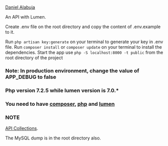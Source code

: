 [Daniel Alabuja](https://alabujadaniel.com/) 

An API with Lumen.

Create .env file on the root directory and copy the content of .env.example to it.

Run `php artisan key:generate` on your terminal to generate your key in .env file.
Run `composer install` or `composer update` on your terminal to install the dependencies.
Start the app use `php -S localhost:8000 -t public` from the root directory of the project

### Note: In production environment, change the value of APP_DEBUG to false 

### Php version 7.2.5 while lumen version is 7.0.*

### You need to have [composer](https://getcomposer.org/), [php](https://www.php.net/) and [lumen](https://lumen.laravel.com/docs)


### NOTE

 [API Collections](https://www.getpostman.com/collections/ba55c03f06ee37ba6016).

 The MySQL dump is in the root directory also. 
